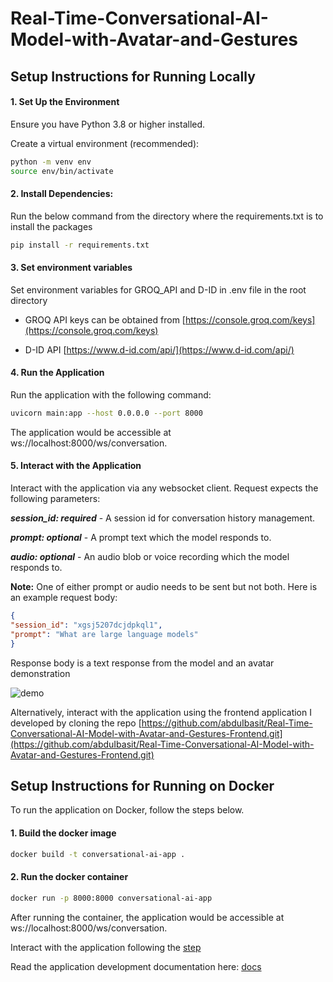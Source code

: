 # Real-Time-Conversational-AI-Model-with-Avatar-and-Gestures


## Setup Instructions for Running Locally

#### 1. Set Up the Environment

Ensure you have Python 3.8 or higher installed.

Create a virtual environment (recommended):

```bash
python -m venv env
source env/bin/activate
```

#### 2. Install Dependencies:

Run the below command from the directory where the requirements.txt is to install the packages

```bash
pip install -r requirements.txt
```

#### 3. Set environment variables
Set environment variables for GROQ_API and D-ID in .env file in the root directory

- GROQ API keys can be obtained from [https://console.groq.com/keys](https://console.groq.com/keys)

- D-ID API [https://www.d-id.com/api/](https://www.d-id.com/api/)

#### 4. Run the Application

Run the application with the following command:

```bash
uvicorn main:app --host 0.0.0.0 --port 8000 
```
The application would be accessible at ws://localhost:8000/ws/conversation.

#### 5. Interact with the Application

Interact with the application via any websocket client. Request expects the following parameters:

***session_id: required*** - A session id for conversation history management.

***prompt: optional*** - A prompt text which the model responds to.

***audio: optional*** - An audio blob or voice recording which the model responds to.

**Note:** One of either prompt or audio needs to be sent but not both. Here is an example request body:

```json
{
"session_id": "xgsj5207dcjdpkql1",
"prompt": "What are large language models"
}
```

Response body is a text response from the model and an avatar demonstration

![demo](https://github.com/user-attachments/assets/a0c803ff-1214-4228-97b2-30b0a004e74c)

Alternatively, interact with the application using the frontend application I developed by cloning the repo [https://github.com/abduIbasit/Real-Time-Conversational-AI-Model-with-Avatar-and-Gestures-Frontend.git](https://github.com/abduIbasit/Real-Time-Conversational-AI-Model-with-Avatar-and-Gestures-Frontend.git)

## Setup Instructions for Running on Docker

To run the application on Docker, follow the steps below.

#### 1. Build the docker image
```bash
docker build -t conversational-ai-app .
```

#### 2. Run the docker container
```bash
docker run -p 8000:8000 conversational-ai-app
```

After running the container, the application would be accessible at ws://localhost:8000/ws/conversation.

Interact with the application following the [step](#5-interact-with-the-application)

Read the application development documentation here: [docs](https://github.com/abduIbasit/Real-Time-Conversational-AI-Model-with-Avatar-and-Gestures/blob/master/docs/DOCUMENTATION.md)
